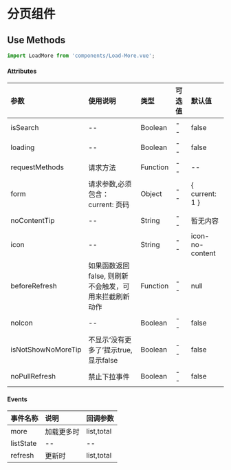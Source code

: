 # 分页组件

## Use Methods

```js
import LoadMore from 'components/Load-More.vue';
```


#### Attributes

|参数|使用说明|类型|可选值|默认值|
|:---|:---|:---|:---|:---|
|isSearch|--|Boolean|--|false|
|loading|--|Boolean|--|false|
|requestMethods|请求方法|Function|--|--|
|form|请求参数,必须包含：current: 页码|Object|--|{ current: 1 }|
|noContentTip|--|String|--|暂无内容|
|icon|--|String|--|icon-no-content|
|beforeRefresh|如果函数返回false, 则刷新不会触发，可用来拦截刷新动作|Function|--|null|
|noIcon|--|Boolean|--|false|
|isNotShowNoMoreTip|不显示‘没有更多了’提示true, 显示false|Boolean|--|false|
|noPullRefresh|禁止下拉事件|Boolean|--|false|

#### Events

|事件名称|说明|回调参数|
|:---|:---|:---|
|more|加载更多时| list,total |
|listState|--| -- |
|refresh|更新时| list,total |

